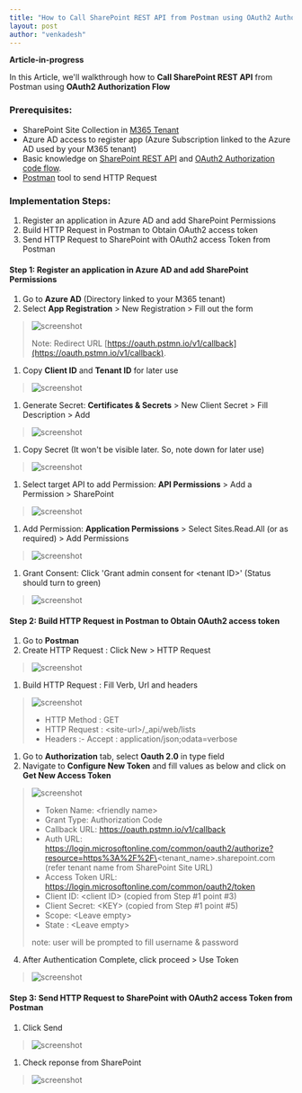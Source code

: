 ```yaml
---
title: "How to Call SharePoint REST API from Postman using OAuth2 Authorization Flow"
layout: post
author: "venkadesh"
---
```


**Article-in-progress**

In this Article, we'll walkthrough how to **Call SharePoint REST API** from Postman using **OAuth2 Authorization Flow**

### Prerequisites:

* SharePoint Site Collection in [M365 Tenant](https://www.office.com/)
* Azure AD access to register app (Azure Subscription linked to the Azure AD used by your M365 tenant)
* Basic knowledge on [SharePoint REST API](https://docs.microsoft.com/en-us/sharepoint/dev/sp-add-ins/complete-basic-operations-using-sharepoint-rest-endpoints) and [OAuth2 Authorization code flow](https://auth0.com/docs/get-started/authentication-and-authorization-flow/authorization-code-flow).
* [Postman](https://www.postman.com/product/tools/) tool to send HTTP Request


### Implementation Steps:

1. Register an application in Azure AD and add SharePoint Permissions
1. Build HTTP Request in Postman to Obtain OAuth2 access token
1. Send HTTP Request to SharePoint with OAuth2 access Token from Postman

#### Step 1: Register an application in Azure AD and add SharePoint Permissions
1. Go to **Azure AD** (Directory linked to your M365 tenant)
1. Select **App Registration** > New Registration > Fill out the form
>![screenshot](/assets/screenshots/article001/article001-app-registration.png)
>
> Note: Redirect URL [https://oauth.pstmn.io/v1/callback](https://oauth.pstmn.io/v1/callback).
1. Copy **Client ID** and **Tenant ID** for later use
>![screenshot](/assets/screenshots/article001/article001-copy-app-details.png)
1. Generate Secret: **Certificates & Secrets** > New Client Secret > Fill Description > Add
>![screenshot](/assets/screenshots/article001/article001-generate-secret.png)
1. Copy Secret (It won't be visible later. So, note down for later use)
>![screenshot](/assets/screenshots/article001/article001-copy-secret.png)
1. Select target API to add Permission: **API Permissions** > Add a Permission > SharePoint
> ![screenshot](/assets/screenshots/article001/article001-select-api.jpg)
1. Add Permission: **Application Permissions** > Select Sites.Read.All (or as required) > Add Permissions
> ![screenshot](/assets/screenshots/article001/article001-add-permission.png)
1. Grant Consent: Click 'Grant admin consent for \<tenant ID>' (Status should turn to green)
> ![screenshot](/assets/screenshots/article001/article001-grant-consent.png)

#### Step 2: Build HTTP Request in Postman to Obtain OAuth2 access token

1. Go to **Postman**
1. Create HTTP Request : Click New > HTTP Request
>![screenshot](/assets/screenshots/article001/article001-create-http-request.png)
1. Build HTTP Request : Fill Verb, Url and headers
>![screenshot](/assets/screenshots/article001/article001-request-headers.png)
> - HTTP Method : GET
> - HTTP Request : \<site-url>/_api/web/lists
> - Headers :-   Accept : application/json;odata=verbose
1. Go to **Authorization** tab, select **Oauth 2.0** in type field
1. Navigate to **Configure New Token** and fill values as below and click on **Get New Access Token**
>![screenshot](/assets/screenshots/article001/article001-authorization-data.png)
> - Token Name: \<friendly name>
> - Grant Type: Authorization Code
> - Callback URL: https://oauth.pstmn.io/v1/callback
> - Auth URL: https://login.microsoftonline.com/common/oauth2/authorize?resource=https%3A%2F%2F\<tenant_name>.sharepoint.com  (refer tenant name from SharePoint Site URL)
> - Access Token URL: https://login.microsoftonline.com/common/oauth2/token  
> - Client ID: \<client ID>  (copied from Step #1 point #3)
> - Client Secret: \<KEY>  (copied from Step #1 point #5)
> - Scope: \<Leave empty>
> - State : \<Leave empty>
>
> note: user will be prompted to fill username & password
4. After Authentication Complete, click proceed > Use Token
>![screenshot](/assets/screenshots/article001/article001-refer-access-token.png)

#### Step 3: Send HTTP Request to SharePoint with OAuth2 access Token from Postman

1. Click Send
>![screenshot](/assets/screenshots/article001/article001-send-request.png)
1. Check reponse from SharePoint
>![screenshot](/assets/screenshots/article001/article001-http-response.png)
